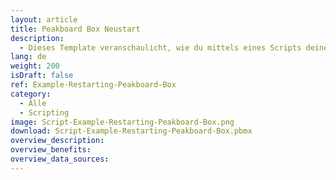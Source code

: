 ```yaml
---
layout: article
title: Peakboard Box Neustart
description: 
  - Dieses Template veranschaulicht, wie du mittels eines Scripts deine Peakboard Box neu starten kannst. Über ein Eingabefeld kannst du die Sekundenzahl angeben, nach der die Peakboard Box neu starten soll. Alternativ kannst du das ebenfalls erstellte Timerscript nutzen, das die Peakboard Box zu definierten Wochentagen und Uhrzeiten neu startet.
lang: de
weight: 200
isDraft: false
ref: Example-Restarting-Peakboard-Box
category:
  - Alle
  - Scripting
image: Script-Example-Restarting-Peakboard-Box.png
download: Script-Example-Restarting-Peakboard-Box.pbmx
overview_description:
overview_benefits:
overview_data_sources: 
---
```


